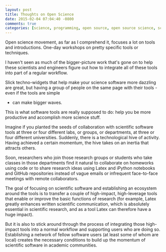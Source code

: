 ```yaml
---
layout: post
title: Thoughts on Open Science
date: 2015-02-04 07:04:40 -0800
comments: true
categories: [science, programming, open source, open source science, scientific software]
---
```


Open science movement, as far as I comprehend it,
focuses a lot on tools and introductions. One-day workshops
on pretty specific tools or techniques.

I haven't seen as much of the bigger-picture work
that's gone on to help these scientists and engineers
figure out how to integrate all of these tools into part 
of a regular workflow.

Slick techno-widgets that help make your science software 
more dazzling are great, but having a group of people 
on the same page with their tools - even if the tools are simple
- can make bigger waves.

This is what software tools are really supposed to do: 
help you be more productive and accomplish more science stuff.

Imagine if you planted the seeds of collaboration with 
scientific software tools at three or four different labs, 
or groups, or departments, at three or four different universities.
Suddenly, there is a technological hive of activity.
Having achieved a certain momentum, the hive 
takes on an inertia that attracts others.

Soon, researchers who join those research groups or 
students who take classes in those departments 
find it natural to collaborate on homeworks 
using code or to share research ideas using Latex and 
iPython notebooks and GitHub repositories instead of 
vague emails or infrequent face-to-face meetings with
remote collaborators.

The goal of focusing on scientific software and establishing an 
ecosystem around the tools is to transfer a couple of high-impact,
high-leverage tools that enable or improve the basic functions of research
(for example, Latex greatly enhances written scientific communication,
which is absolutely essential in scientific research, and as a tool
Latex can therefore have a huge impact). 

But it is also to stick around through the process of integrating those
high-impact tools into a normal workflow and supporting users who are 
doing so. Establishing a network of fellow software users
(at least some of whom are local) creates the necessary conditions to
build up the momentum of scientific software in academic communities.


